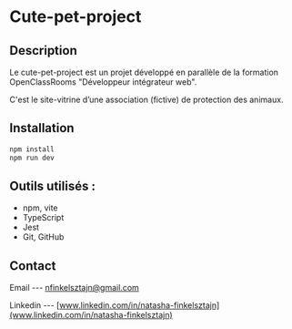 # Cute-pet-project

## Description

Le cute-pet-project est un projet développé en parallèle de la formation OpenClassRooms "Développeur intégrateur web".

C'est le site-vitrine d’une association (fictive) de protection des animaux.

## Installation

```bash
npm install
npm run dev
```

## Outils utilisés :

- npm, vite
- TypeScript
- Jest
- Git, GitHub

## Contact

Email --- nfinkelsztajn@gmail.com

Linkedin --- [www.linkedin.com/in/natasha-finkelsztajn](www.linkedin.com/in/natasha-finkelsztajn)
